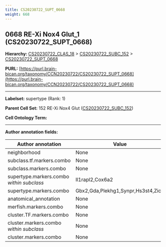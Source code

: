 ```yaml
---
title: CS20230722_SUPT_0668
weight: 668
---
```

## 0668 RE-Xi Nox4 Glut_1 (CS20230722_SUPT_0668)
<b>Hierarchy: </b>
[CS20230722_CLAS_18](../CS20230722_CLAS_18) >
[CS20230722_SUBC_152](../CS20230722_SUBC_152) >
[CS20230722_SUPT_0668](../CS20230722_SUPT_0668)

**PURL:** [https://purl.brain-bican.org/taxonomy/CCN20230722/CS20230722_SUPT_0668](https://purl.brain-bican.org/taxonomy/CCN20230722/CS20230722_SUPT_0668)

---


**Labelset:** supertype (Rank: 1)

**Parent Cell Set:** 152 RE-Xi Nox4 Glut ([CS20230722_SUBC_152](../CS20230722_SUBC_152))



**Cell Ontology Term:** 

[MARKER GENES.]: #


---

[TRANSFERRED ANNOTATIONS.]: #


[AUTHOR ANNOTATION FIELDS.]: #


**Author annotation fields:**

| Author annotation | Value |
|-------------------|-------|
|neighborhood|None|
|subclass.tf.markers.combo|None|
|subclass.markers.combo|None|
|supertype.markers.combo _within subclass_|Il1rapl2,Cox6a2|
|supertype.markers.combo|Gbx2,Gda,Plekhg1,Synpr,Hs3st4,Zic1|
|anatomical_annotation|None|
|merfish.markers.combo|None|
|cluster.TF.markers.combo|None|
|cluster.markers.combo _within subclass_|None|
|cluster.markers.combo|None|
